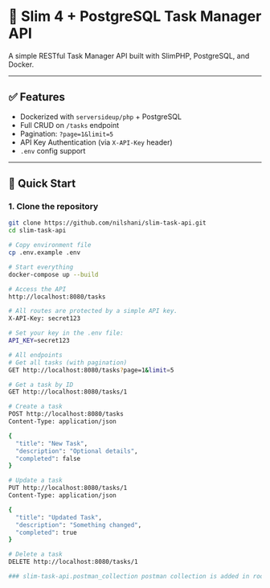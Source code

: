 <!-- # Slim Framework 4 Skeleton Application

[![Coverage Status](https://coveralls.io/repos/github/slimphp/Slim-Skeleton/badge.svg?branch=master)](https://coveralls.io/github/slimphp/Slim-Skeleton?branch=master)

Use this skeleton application to quickly setup and start working on a new Slim Framework 4 application. This application uses the latest Slim 4 with Slim PSR-7 implementation and PHP-DI container implementation. It also uses the Monolog logger.

This skeleton application was built for Composer. This makes setting up a new Slim Framework application quick and easy.

## Install the Application

Run this command from the directory in which you want to install your new Slim Framework application. You will require PHP 7.4 or newer.

```bash
composer create-project slim/slim-skeleton [my-app-name]
```

Replace `[my-app-name]` with the desired directory name for your new application. You'll want to:

* Point your virtual host document root to your new application's `public/` directory.
* Ensure `logs/` is web writable.

To run the application in development, you can run these commands 

```bash
cd [my-app-name]
composer start
```

Or you can use `docker-compose` to run the app with `docker`, so you can run these commands:
```bash
cd [my-app-name]
docker-compose up -d
```
After that, open `http://localhost:8080` in your browser.

Run this command in the application directory to run the test suite

```bash
composer test
```

That's it! Now go build something cool. -->

# 🧩 Slim 4 + PostgreSQL Task Manager API

A simple RESTful Task Manager API built with SlimPHP, PostgreSQL, and Docker.

---

## ✅ Features

- Dockerized with `serversideup/php` + PostgreSQL
- Full CRUD on `/tasks` endpoint
- Pagination: `?page=1&limit=5`
- API Key Authentication (via `X-API-Key` header)
- `.env` config support

---

## 🚀 Quick Start

### 1. Clone the repository

```bash
git clone https://github.com/nilshani/slim-task-api.git
cd slim-task-api

# Copy environment file
cp .env.example .env

# Start everything
docker-compose up --build

# Access the API
http://localhost:8080/tasks

# All routes are protected by a simple API key.
X-API-Key: secret123

# Set your key in the .env file:
API_KEY=secret123

# All endpoints
# Get all tasks (with pagination)
GET http://localhost:8080/tasks?page=1&limit=5

# Get a task by ID
GET http://localhost:8080/tasks/1

# Create a task
POST http://localhost:8080/tasks
Content-Type: application/json

{
  "title": "New Task",
  "description": "Optional details",
  "completed": false
}

# Update a task
PUT http://localhost:8080/tasks/1
Content-Type: application/json

{
  "title": "Updated Task",
  "description": "Something changed",
  "completed": true
}

# Delete a task
DELETE http://localhost:8080/tasks/1

### slim-task-api.postman_collection postman collection is added in root folder if needed












